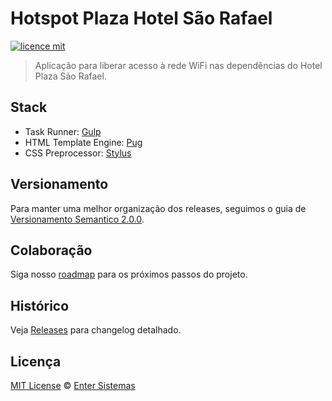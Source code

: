 # Hotspot Plaza Hotel São Rafael

[![licence mit](https://img.shields.io/badge/licence-MIT-blue.svg)](https://github.com/**/**/blob/master/LICENSE.md)

> Aplicação para liberar acesso à rede WiFi nas dependências do Hotel Plaza São Rafael.

## Stack

- Task Runner: [Gulp](http://www.gulpjs.com/)
- HTML Template Engine: [Pug](http://pugjs.com/api/getting-started.html)
- CSS Preprocessor: [Stylus](http://www.stylus-lang.com/)

## Versionamento

Para manter uma melhor organização dos releases, seguimos o guia de [Versionamento Semantico 2.0.0](http://semver.org/).

## Colaboração
Siga nosso [roadmap](https://github.com/**/**/issues/1) para os próximos passos do projeto.

## Histórico
Veja [Releases](https://github.com/**/**/releases) para changelog detalhado.

## Licença
[MIT License](https://github.com/**/**/blob/master/LICENSE.md) © [Enter Sistemas](http://www.entersistemas.com.br/)
